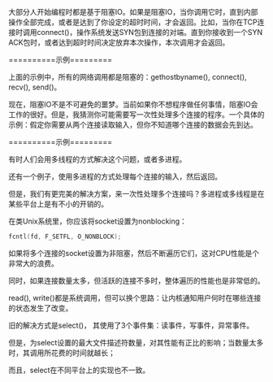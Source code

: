 大部分人开始编程时都是基于阻塞IO。如果是阻塞IO，当你调用它时，直到内部操作全部完成，或者是达到了你设定的超时时间，才会返回。比如，当你在TCP连接时调用connect()，操作系统发送SYN包到连接的对端。直到你接收到一个SYN ACK包时，或者达到超时时间决定放弃本次操作，本次调用才会返回。

==========示例=========

上面的示例中，所有的网络调用都是阻塞的：gethostbyname(), connect(), recv(), send()。

现在，阻塞IO不是不可避免的噩梦。当前如果你不想程序做任何事情，阻塞IO会工作的很好。但是，我猜测你可能需要写一次性处理多个连接的程序。一个具体的示例：假定你需要从两个连接读取输入，但你不知道哪个连接的数据会先到达。

==========示例=========



有时人们会用多线程的方式解决这个问题，或者多进程。

还有一个例子，使用多进程的方式处理每个连接的输入，然后返回。

但是，我们有更完美的解决方案，来一次性处理多个连接吗？多进程或多线程是在某些平台上是有不小的开销的。

在类Unix系统里，你应该将socket设置为nonblocking：

```c
fcntl(fd, F_SETFL, O_NONBLOCK);
```



如果将多个连接的socket设置为非阻塞，然后不断遍历它们，这对CPU性能是个非常大的浪费。

同时，如果连接数量太多，但活跃的连接不多时，整体遍历的性能也是非常低的。



read(), write()都是系统调用，但可以换个思路：让内核通知用户何时在哪些连接的状态发生了改变。

旧的解决方式是select()， 其使用了3个事件集：读事件，写事件，异常事件。



但是，为select设置的最大文件描述符数量，对其性能有正比的影响；当数量太多时，其调用所花费的时间就越长；

而且，select在不同平台上的实现也不一致。



